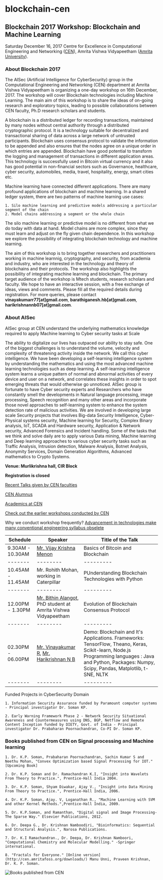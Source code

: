 # blockchain-cen

## Blockchain 2017 Workshop: Blockchain and Machine Learning

Saturday December 16, 2017
Centre for Excellence in Computational Engineering and Networking ([CEN](https://www.amrita.edu/center/computational-engineering-and-networking)),
Amrita Vishwa Vidyapeetham ([Amrita University](https://www.amrita.edu/)).

### About Blockchain 2017

The AISec (Artificial Intelligence for CyberSecurity) group in the Computational Engineering and Networking (CEN) department at Amrita Vishwa Vidyapeetham is organizing a one-day workshop on 16th December, 2017. The workshop will cover Blockchain technologies including Machine Learning. The main aim of this workshop is to share the ideas of on-going research and exploratory topics, leading to possible collaborations between CEN faculty, Ph.D research scholars and students.

A blockchain is a distributed ledger for recording transactions, maintained by many nodes without central authority through a distributed cryptographic protocol. It is a technology suitable for decentralized and transactional sharing of data across a large network of untrusted participants. Blockchain uses consensus protocol to validate the information to be appended and also ensures that the nodes agree on a unique order in which entries are appended. Blockchain have good potential to transform the logging and management of transactions in different application areas. This technology is successfully used in Bitcoin virtual currency and it also has good potential in non-financial sectors such as Governance, healthcare, cyber security, automobiles, media, travel, hospitality, energy, smart cities etc.

Machine learning have connected different applications. There are many profound applications of blockchain and machine learning. In a shared ledger system, there are two patterns of machine learning use cases:

    1. Silo machine learning and predictive models addressing a particular segment of the chain
    2. Model chains addressing a segment or the whole chain

The silo machine learning or predictive model is no different from what we do today with data at hand. Model chains are more complex, since they must learn and adjust on the fly given chain dependence. In this workshop we explore the possibility of integrating blockchain technology and machine learning.

The aim of this workshop is to bring together researchers and practitioners working in machine learnnig, cryptography, and security, from academia and industry, who are interested in the technology and theory of blockchains and their protocols. The workshop also highlights the possibility of integrating machine learning and blockchain. The primary target audience of the workshop is Mtech students, research scholars and faculty. We hope to have an interactive session, with a free exchange of ideas, views and comments. Please fill all the required details during registration. For more queries, please contact **vinayakumarr77[at]gmail.com**, **barathiganesh.hb[at]gmail.com**, **harikrishnannb07[at]gmail.com**.

### About AISec

AISec group at CEN understand the underlying mathematics knowledge required to apply Machine learning to Cyber security tasks at Scale

The ability to digitalize our lives has outpaced our ability to stay safe. One of the biggest challenges is to understand the volume, velocity and complexity of threatening activity inside the network. We call this cyber intelligence. We have been developing a self-learning intelligence system by understanding the mathematics and using the most advanced machine learning technologies such as deep learning. A self-learning intelligence system learns a unique pattern of normal and abnormal activities of every device and user on a network, and correlates these insights in order to spot emerging threats that would otherwise go unnoticed. AISec group is fortunate to have Cyber security experts and Researchers who have constantly smell the developments in Natural language processing, image processing, Speech recognition and many other areas and incorporate those novel approaches to self-learning system to enhance the system detection rate of malicious activities. We are involved in developing large scale Security projects that involves Big-data Security Intelligence, Cyber-Physical systems security, Machine learning for Security, Complex Binary analysis, IoT, SCADA and Hardware security, Application & Network security, Advanced Forensics and Incident handling. Some of the tasks that we think and solve daily are to apply various Data mining, Machine learning and Deep learning approaches to various cyber security tasks such as Traffic Analysis, Intrusion detection, Malware Analysis, Botnet Analysis, Anonymity Services, Domain Generation Algorithms, Advanced mathematics to Crypto Systems.

**Venue: Murlikrishna hall, CIR Block** 

**Registration is closed**

[Recent Talks given by CEN faculties](https://barathiganesh-hb.github.io/cen-talks/)

[CEN Alumnus](http://nlp.amrita.edu/cenalumini/cen-alumini.html)

[Academics at CEN](http://nlp.amrita.edu/students/index.html)

[Check out the earlier workshops conducted by CEN](https://barathiganesh-hb.github.io/cen-workshops/)

Why we conduct workshop frequently?
[Advancement in technologies make many conventional engineering syllabus obselete](https://github.com/BarathiGanesh-HB/cen-deepchem2017/blob/master/RIP.pdf)

| Schedule | Speaker | Title of the Talk |
|-------|--------|---------|
|9.30AM - 10.30AM | [Mr. Vijay Krishna Menon](https://www.amrita.edu/faculty/m-vijaykrishna) | Basics of Bitcoin and Blockchain |
|-------|--------|---------|
|10.45AM - 11.45AM| Mr. Rohith Mohan, working in Caterpillar | PUnderstanding Blockchain Technologies with Python |
|-------|--------|---------|
|12.00PM - 1.30PM| [Mr. Bithin Alangot](https://scholar.google.co.in/citations?user=14yUyowAAAAJ&hl=en), PhD student at Amrita Vishwa Vidyapeetham | Evolution of Blockchain Consensus Protocol  |
|-------|--------|---------|
|02.30PM - 06.00PM| [Mr. Vinayakumar R](https://sites.google.com/site/vinayakumarr77/), [ Mr. Harikrishnan N B ](https://harikrishnannb.blogspot.in/)| Demo: Blockchain and It's Applications. Frameworks: TensorFlow, Theano, Keras, Scikit-learn, Node.js Programming languages : Java and Python, Packages: Numpy, Scipy, Pandas, Matplotlib, t-SNE, NLTK |
|-------|--------|---------|

Funded Projects in CyberSecurity Domain

    1. Information Security Assurance funded by Paramount computer systems - Principal investigator Dr. Soman KP.

    2. Early Warning Framework Phase 2 - Network Security Situational Awareness and Countermeasures using DNS, BGP, Netflow and Remote Content Inception funded by DIETY, Govt. of India - Principal investigator Dr. Prabaharan Poornachandran, Co-PI Dr. Soman KP.

### Books published from CEN on Signal processing and Machine learning

    1. Dr. K.P. Soman, Prabaharan Poornachandran, Sachin Kumar S and Neethu Mohan, "Convex Optimization based Signal Processing for IOT." [Upcoming Book]

    2. Dr. K.P. Soman and Dr. Ramachandran K.I, "Insight into Wavelets From Theory to Practice.", Prentice-Hall India 2004.

    3. Dr. K.P. Soman, Shyam Diwakar, Ajay V., "Insight into Data Mining From Theory to Practice.", Prentice-Hall India, 2006.

    4. Dr. K.P. Soman, Ajay. V, Loganathan R., "Machine Learning with SVM and other Kernel Methods.",Prentice-Hall India, 2009.

    5. Dr. K.P.Soman, and Ramanthan, "Digital signal and Image Processing-The Sparse Way." Elsevier Publications, 2012.

    6. Dr. Deepa G., Dr. Krishnan Namboodiri, "Bioinformatics: Sequential and Structural Analysis.", Narosa Publications.

    7. Dr. K.I Ramachandran., Dr. Deepa, Dr. Krishnan Namboori, "Computational Chemistry and Molecular Modelling." -Springer international.

    8. "Fractals for Everyone." [Online version](http://cen.amritafoss.org/downloads/) Manu Unni, Praveen Krishnan, Dr. K. P. Soman.

![Books published from CEN]({{"books.png"}})
